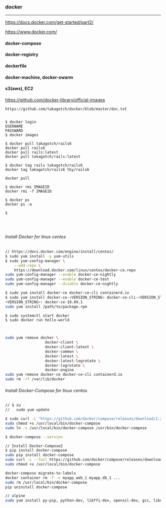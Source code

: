 ### docker
---
https://docs.docker.com/get-started/part2/

https://www.docker.com/

#### docker-compose
#### docker-registry
#### dockerfile
#### docker-machine, docker-swarm
#### s3(aws), EC2

####
####

https://github.com/docker-library/official-images


```
https://github.com/takagotch/docker/blob/master/doc.txt

```

```sh
```

```
$ docker login
USERNAME
PASSWARD
$ docker images

$ docker pull takagotch/rails6
docker pull rails6
docker pull rails:latest
docker pull takagotch/rails:latest

$ docker tag rails takagotch/rails6
docker tag takagotch/rails6 tky/rails6

docker pull 

```

```
$ docker rmi IMAGEID
docker rmi -f IMAGEID

$ docker ps 
docker ps -a

$



```


```

```

###### Install Docker for linux centos
```sh
// https://docs.docker.com/engine/install/centos/
$ sudo yum install -y yum-utils
$ sudo yum-config-manager \
    --add-repo \
    https://download.docker.com/linux/centos/docker-ce.repo
sudo yum-config-manager --enable docker-ce-nightly
sudo yum-config-manager --enable docker-ce-test
sudo yum-config-manager --disable docker-ce-nightly

$ sudo yum install docker-ce docker-ce-cli containerd.io
$ sudo yum install docker-ce-<VERSION_STRING> docker-ce-cli-<VERSION_STRING> containerd.io
<VERSION_STRING>: docker-ce-18.09.1
sudo yum install /path/to/package.rpm

$ sudo systemctl start docker
$ sudo docker run hello-world



sudo yum remove docker \
                  docker-client \
                  docker-client-latest \
                  docker-common \
                  docker-latest \
                  docker-latest-logrotate \
                  docker-logrotate \
                  docker-engine
sudo yum remove docker-ce docker-ce-cli containerd.io
sudo rm -rf /var/lib/docker

```

###### Install Docker-Compose for linux centos
```sh
// $ su -
//   sudo yum update

$ sudo curl -L "https://github.com/docker/compose/releases/download/1.26.2/docker-compose-$(uname -s)-$(uname -m)" -o /usr/local/bin/docker-compose
sudo chmod +x /usr/local/bin/docker-compose
sudo ln -s /usr/local/bin/docker-compose /usr/bin/docker-compose

$ docker-compose --version

// Install Docker-Compose2
$ pip install docker-compose
sudo pip install docker-compose
sudo curl -L --fail https://github.com/docker/compose/releases/download/1.26.2/run.sh -o /usr/local/bin/docker-compose
sudo chmod +x /usr/local/bin/docker-compose

docker-compose migrate-to-labels
docker container rm -f -v myapp_web_1 myapp_db_1 ...
sudo rm /usr/local/bin/docker-compose
pip uninstall docker-compose

// alpine
sudo yum install py-pip, python-dev, libffi-dev, openssl-dev, gcc, libc-dev, make
```

